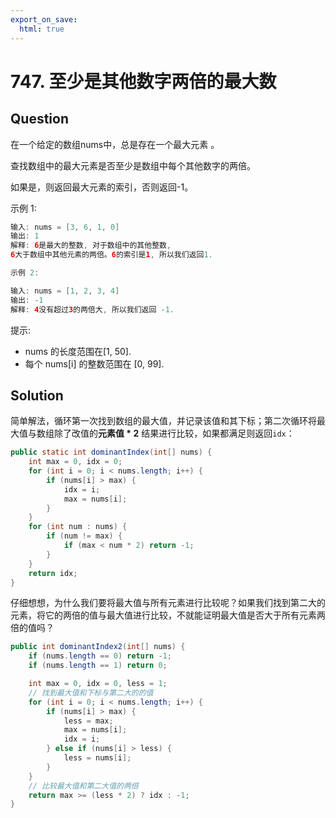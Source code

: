 ```yaml
---
export_on_save:
  html: true
---
```


# 747. 至少是其他数字两倍的最大数

## Question

在一个给定的数组nums中，总是存在一个最大元素 。

查找数组中的最大元素是否至少是数组中每个其他数字的两倍。

如果是，则返回最大元素的索引，否则返回-1。

示例 1:

```java
输入: nums = [3, 6, 1, 0]
输出: 1
解释: 6是最大的整数, 对于数组中的其他整数,
6大于数组中其他元素的两倍。6的索引是1, 所以我们返回1.
```

```java
示例 2:

输入: nums = [1, 2, 3, 4]
输出: -1
解释: 4没有超过3的两倍大, 所以我们返回 -1.
```

提示:

- nums 的长度范围在[1, 50].
- 每个 nums[i] 的整数范围在 [0, 99].


## Solution

简单解法，循环第一次找到数组的最大值，并记录该值和其下标；第二次循环将最大值与数组除了改值的**元素值 * 2** 结果进行比较，如果都满足则返回`idx`：

```java
public static int dominantIndex(int[] nums) {
    int max = 0, idx = 0;
    for (int i = 0; i < nums.length; i++) {
        if (nums[i] > max) {
            idx = i;
            max = nums[i];
        }
    }
    for (int num : nums) {
        if (num != max) {
            if (max < num * 2) return -1;
        }
    }
    return idx;
}
```

仔细想想，为什么我们要将最大值与所有元素进行比较呢？如果我们找到第二大的元素，将它的两倍的值与最大值进行比较，不就能证明最大值是否大于所有元素两倍的值吗？

```java
public int dominantIndex2(int[] nums) {
    if (nums.length == 0) return -1;
    if (nums.length == 1) return 0;

    int max = 0, idx = 0, less = 1;
    // 找到最大值和下标与第二大的的值
    for (int i = 0; i < nums.length; i++) {
        if (nums[i] > max) {
            less = max;
            max = nums[i];
            idx = i;
        } else if (nums[i] > less) {
            less = nums[i];
        }
    }
    // 比较最大值和第二大值的两倍
    return max >= (less * 2) ? idx : -1;
}
```